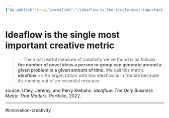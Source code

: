 ```yaml
---
{"dg-publish":true,"permalink":"/ideaflow-is-the-single-most-important-creative-metric/"}
---
```



# Ideaflow is the single most important creative metric

> ==The most useful measure of creativity we’ve found is as follows: **the number of novel ideas a person or group can generate around a given problem in a given amount of time**. We call this metric **ideaflow**.== An organization with low ideaflow is in trouble because it’s running out of an essential resource

source: Utley, Jeremy, and Perry Klebahn. _Ideaflow: The Only Business Metric That Matters_. Portfolio, 2022.

---
#innovation-creativity 

